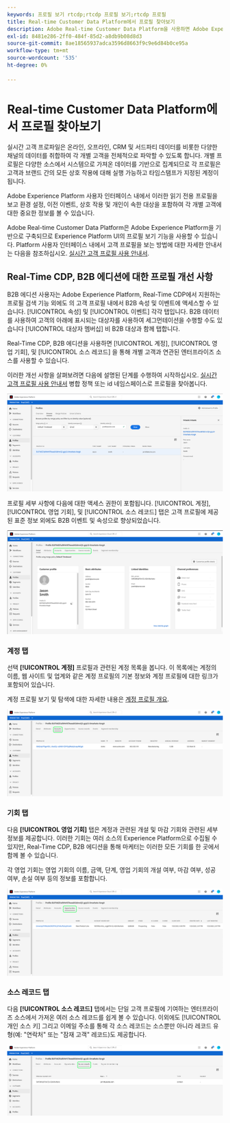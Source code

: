 ```yaml
---
keywords: 프로필 보기 rtcdp;rtcdp 프로필 보기;rtcdp 프로필
title: Real-time Customer Data Platform에서 프로필 찾아보기
description: Adobe Real-time Customer Data Platform을 사용하면 Adobe Experience Platform 사용자 인터페이스를 사용하여 실시간 고객 프로필 데이터를 검색할 수 있습니다.
exl-id: 8481e286-2ff0-484f-85d2-a8db9b08d8d3
source-git-commit: 8ae18565937adca3596d8663f9c9e6d84b0ce95a
workflow-type: tm+mt
source-wordcount: '535'
ht-degree: 0%

---
```



# Real-time Customer Data Platform에서 프로필 찾아보기

실시간 고객 프로파일은 온라인, 오프라인, CRM 및 서드파티 데이터를 비롯한 다양한 채널의 데이터를 취합하여 각 개별 고객을 전체적으로 파악할 수 있도록 합니다. 개별 프로필은 다양한 소스에서 시스템으로 가져온 데이터를 기반으로 집계되므로 각 프로필은 고객과 브랜드 간의 모든 상호 작용에 대해 실행 가능하고 타임스탬프가 지정된 계정이 됩니다.

Adobe Experience Platform 사용자 인터페이스 내에서 이러한 읽기 전용 프로필을 보고 환경 설정, 이전 이벤트, 상호 작용 및 개인이 속한 대상을 포함하여 각 개별 고객에 대한 중요한 정보를 볼 수 있습니다.

Adobe Real-time Customer Data Platform은 Adobe Experience Platform을 기반으로 구축되므로 Experience Platform UI의 프로필 보기 기능을 사용할 수 있습니다. Platform 사용자 인터페이스 내에서 고객 프로필을 보는 방법에 대한 자세한 안내서는 다음을 참조하십시오. [실시간 고객 프로필 사용 안내서](../../profile/ui/user-guide.md).

## Real-Time CDP, B2B 에디션에 대한 프로필 개선 사항

B2B 에디션 사용자는 Adobe Experience Platform, Real-Time CDP에서 지원하는 프로필 검색 기능 외에도 의 고객 프로필 내에서 B2B 속성 및 이벤트에 액세스할 수 있습니다. [!UICONTROL 속성] 및 [!UICONTROL 이벤트] 각각 탭입니다. B2B 데이터를 사용하여 고객의 아래에 표시되는 대상자를 사용하여 세그먼테이션을 수행할 수도 있습니다 [!UICONTROL 대상자 멤버십] 비 B2B 대상과 함께 탭합니다.

Real-Time CDP, B2B 에디션을 사용하면 [!UICONTROL 계정], [!UICONTROL 영업 기회], 및 [!UICONTROL 소스 레코드] 을 통해 개별 고객과 연관된 엔터프라이즈 소스를 사용할 수 있습니다.

이러한 개선 사항을 살펴보려면 다음에 설명된 단계를 수행하여 시작하십시오. [실시간 고객 프로필 사용 안내서](../../profile/ui/user-guide.md) 병합 정책 또는 id 네임스페이스로 프로필을 찾아봅니다.

![](images/b2b-browse-profile.png)

프로필 세부 사항에 다음에 대한 액세스 권한이 포함됩니다. [!UICONTROL 계정], [!UICONTROL 영업 기회], 및 [!UICONTROL 소스 레코드] 탭은 고객 프로필에 제공된 표준 정보 외에도 B2B 이벤트 및 속성으로 향상되었습니다.

![](images/b2b-profile-detail.png)

### 계정 탭

선택 **[!UICONTROL 계정]** 프로필과 관련된 계정 목록을 봅니다. 이 목록에는 계정의 이름, 웹 사이트 및 업계와 같은 계정 프로필의 기본 정보와 계정 프로필에 대한 링크가 포함되어 있습니다.

계정 프로필 보기 및 탐색에 대한 자세한 내용은 [계정 프로필 개요](../accounts/account-profile-overview.md).

![](images/b2b-profile-accounts.png)

### 기회 탭

다음 **[!UICONTROL 영업 기회]** 탭은 계정과 관련된 개설 및 마감 기회와 관련된 세부 정보를 제공합니다. 이러한 기회는 여러 소스의 Experience Platform으로 수집될 수 있지만, Real-Time CDP, B2B 에디션을 통해 마케터는 이러한 모든 기회를 한 곳에서 함께 볼 수 있습니다.

각 영업 기회는 영업 기회의 이름, 금액, 단계, 영업 기회의 개설 여부, 마감 여부, 성공 여부, 손실 여부 등의 정보를 포함합니다.

![](images/b2b-profile-opportunities.png)

### 소스 레코드 탭

다음 **[!UICONTROL 소스 레코드]** 탭에서는 단일 고객 프로필에 기여하는 엔터프라이즈 소스에서 가져온 여러 소스 레코드를 쉽게 볼 수 있습니다. 이외에도 [!UICONTROL 개인 소스 키] 그리고 이메일 주소를 통해 각 소스 레코드는 소스뿐만 아니라 레코드 유형(예: &quot;연락처&quot; 또는 &quot;잠재 고객&quot; 레코드)도 제공합니다.

![](images/b2b-profile-source-records.png)
